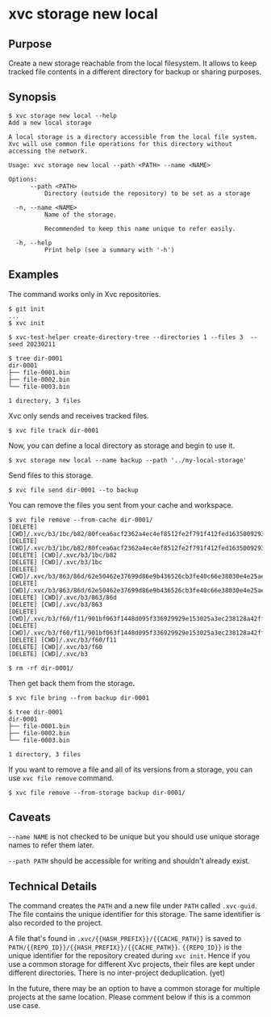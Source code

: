 # xvc storage new local

## Purpose

Create a new storage reachable from the local filesystem.
It allows to keep tracked file contents in a different directory for backup or sharing purposes.

## Synopsis

```console
$ xvc storage new local --help
Add a new local storage

A local storage is a directory accessible from the local file system. Xvc will use common file operations for this directory without accessing the network.

Usage: xvc storage new local --path <PATH> --name <NAME>

Options:
      --path <PATH>
          Directory (outside the repository) to be set as a storage

  -n, --name <NAME>
          Name of the storage.
          
          Recommended to keep this name unique to refer easily.

  -h, --help
          Print help (see a summary with '-h')

```

## Examples

The command works only in Xvc repositories.

```console
$ git init
...
$ xvc init

$ xvc-test-helper create-directory-tree --directories 1 --files 3  --seed 20230211

$ tree dir-0001
dir-0001
├── file-0001.bin
├── file-0002.bin
└── file-0003.bin

1 directory, 3 files

```

Xvc only sends and receives tracked files.

```console
$ xvc file track dir-0001
```

Now, you can define a local directory as storage and begin to use it.

```console
$ xvc storage new local --name backup --path '../my-local-storage'

```

Send files to this storage.

```console
$ xvc file send dir-0001 --to backup

```

You can remove the files you sent from your cache and workspace.

```console
$ xvc file remove --from-cache dir-0001/
[DELETE] [CWD]/.xvc/b3/1bc/b82/80fcea6acf2362a4ec4ef8512fe2f791f412fed1635009293abedcad88/0.bin
[DELETE] [CWD]/.xvc/b3/1bc/b82/80fcea6acf2362a4ec4ef8512fe2f791f412fed1635009293abedcad88
[DELETE] [CWD]/.xvc/b3/1bc/b82
[DELETE] [CWD]/.xvc/b3/1bc
[DELETE] [CWD]/.xvc/b3/863/86d/62e50462e37699d86e9b436526cb3fe40c66e38030e4e25ae4e168193a/0.bin
[DELETE] [CWD]/.xvc/b3/863/86d/62e50462e37699d86e9b436526cb3fe40c66e38030e4e25ae4e168193a
[DELETE] [CWD]/.xvc/b3/863/86d
[DELETE] [CWD]/.xvc/b3/863
[DELETE] [CWD]/.xvc/b3/f60/f11/901bf063f1448d095f336929929e153025a3ec238128a42ff6e5f080ef/0.bin
[DELETE] [CWD]/.xvc/b3/f60/f11/901bf063f1448d095f336929929e153025a3ec238128a42ff6e5f080ef
[DELETE] [CWD]/.xvc/b3/f60/f11
[DELETE] [CWD]/.xvc/b3/f60
[DELETE] [CWD]/.xvc/b3

$ rm -rf dir-0001/
```

Then get back them from the storage.

```console
$ xvc file bring --from backup dir-0001

$ tree dir-0001
dir-0001
├── file-0001.bin
├── file-0002.bin
└── file-0003.bin

1 directory, 3 files

```

If you want to remove a file and all of its versions from a storage, you can use `xvc file remove` command.

```console
$ xvc file remove --from-storage backup dir-0001/

```

## Caveats

`--name NAME` is not checked to be unique but you should use unique storage names to refer them later.

`--path PATH`  should be accessible for writing and shouldn't already exist.

## Technical Details

The command creates the `PATH` and a new file under `PATH` called `.xvc-guid`.
The file contains the unique identifier for this storage.
The same identifier is also recorded to the project.

A file that's found in `.xvc/{{HASH_PREFIX}}/{{CACHE_PATH}}` is saved to `PATH/{{REPO_ID}}/{{HASH_PREFIX}}/{{CACHE_PATH}}`.
`{{REPO_ID}}` is the unique identifier for the repository created during `xvc init`.
Hence if you use a common storage for different Xvc projects, their files are kept under different directories.
There is no inter-project deduplication. (yet)

In the future, there may be an option to have a common storage for multiple projects at the same location. Please
comment below if this is a common use case.
